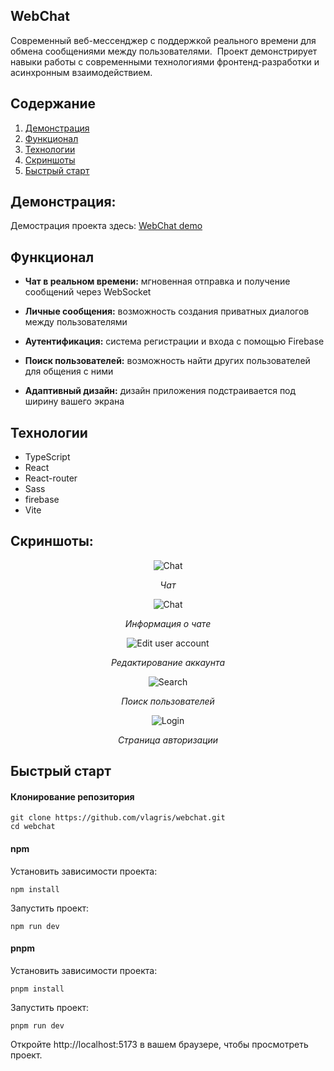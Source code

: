 ## WebChat

Современный веб-мессенджер с поддержкой реального времени для обмена сообщениями между пользователями.  Проект демонстрирует навыки работы с современными технологиями фронтенд-разработки и асинхронным взаимодействием.

## Содержание

1. [Демонстрация](#демонстрация)
2. [Функционал](#функционал)
3. [Технологии](#технологии)
4. [Скриншоты](#скриншоты)
5. [Быстрый старт](#быстрый-старт)

## Демонстрация:

Демострация проекта здесь: [WebChat demo](https://vlagris.github.io/webchat/)

## Функционал

- **Чат в реальном времени:** мгновенная отправка и получение сообщений через WebSocket

- **Личные сообщения:** возможность создания приватных диалогов между пользователями

- **Аутентификация:** система регистрации и входа с помощью Firebase

- **Поиск пользователей:** возможность найти других пользователей для общения с ними

- **Адаптивный дизайн:** дизайн приложения подстраивается под ширину вашего экрана

## Технологии

- TypeScript
- React
- React-router
- Sass
- firebase
- Vite

## Скриншоты:

<div align="center">
  <img alt="Chat" src="https://github.com/vlagris/webchat/blob/main/screenshots/chat-open.png">
  <p><i>Чат</i></p>
  <img alt="Chat" src="https://github.com/vlagris/webchat/blob/main/screenshots/chat-info.png">
  <p><i>Информация о чате</i></p>
  <img alt="Edit user account" src="https://github.com/vlagris/webchat/blob/main/screenshots/edit-account.png">
  <p><i>Редактирование аккаунта</i></p>
  <img alt="Search" src="https://github.com/vlagris/webchat/blob/main/screenshots/search.png">
  <p><i>Поиск пользователей</i></p>
  <img alt="Login" src="https://github.com/vlagris/webchat/blob/main/screenshots/login-page.png">
  <p><i>Страница авторизации</i></p>
</div>

## Быстрый старт

#### Клонирование репозитория

```
git clone https://github.com/vlagris/webchat.git
cd webchat
```

#### npm

Установить зависимости проекта:

```
npm install
```

Запустить проект:

```
npm run dev
```

#### pnpm

Установить зависимости проекта:

```
pnpm install
```

Запустить проект:

```
pnpm run dev
```

Откройте http://localhost:5173 в вашем браузере, чтобы просмотреть проект.
